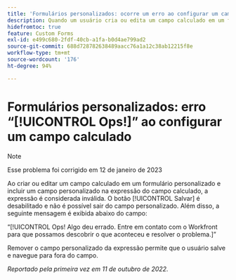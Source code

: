 ```yaml
---
title: 'Formulários personalizados: ocorre um erro ao configurar um campo calculado'
description: Quando um usuário cria ou edita um campo calculado em um formulário personalizado e inclui um campo personalizado na expressão do campo calculado, a expressão é considerada inválida. O botão Salvar está desativado e o usuário não consegue sair do campo personalizado. Além disso, o usuário vê uma mensagem de erro “Ops!” abaixo do campo.
hidefromtoc: true
feature: Custom Forms
exl-id: e499c680-2fdf-40cb-a1fa-b0d4ae799ad2
source-git-commit: 688d728782638489aacc76a1a12c38ab12215f8e
workflow-type: tm+mt
source-wordcount: '176'
ht-degree: 94%

---
```


# Formulários personalizados: erro “[!UICONTROL Ops!]” ao configurar um campo calculado

<!--Requested: Do not delete without approval from Alex Beach-->

>[!NOTE]
>
>Esse problema foi corrigido em 12 de janeiro de 2023

Ao criar ou editar um campo calculado em um formulário personalizado e incluir um campo personalizado na expressão do campo calculado, a expressão é considerada inválida. O botão [!UICONTROL Salvar] é desabilitado e não é possível sair do campo personalizado. Além disso, a seguinte mensagem é exibida abaixo do campo:

“[!UICONTROL Ops! Algo deu errado. Entre em contato com o Workfront para que possamos descobrir o que aconteceu e resolver o problema.]”

Remover o campo personalizado da expressão permite que o usuário salve e navegue para fora do campo.

_Reportado pela primeira vez em 11 de outubro de 2022._
